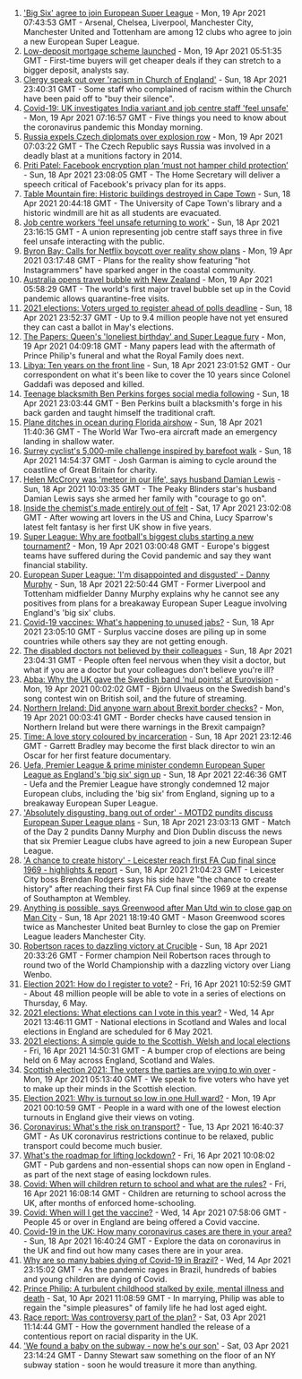 1. ['Big Six' agree to join European Super League](https://www.bbc.co.uk/sport/football/56795811) - Mon, 19 Apr 2021 07:43:53 GMT - Arsenal, Chelsea, Liverpool, Manchester City, Manchester United and Tottenham are among 12 clubs who agree to join a new European Super League.
2. [Low-deposit mortgage scheme launched](https://www.bbc.co.uk/news/business-56777436) - Mon, 19 Apr 2021 05:51:35 GMT - First-time buyers will get cheaper deals if they can stretch to a bigger deposit, analysts say.
3. [Clergy speak out over 'racism in Church of England'](https://www.bbc.co.uk/news/uk-56779190) - Sun, 18 Apr 2021 23:40:31 GMT - Some staff who complained of racism within the Church have been paid off to "buy their silence".
4. [Covid-19: UK investigates India variant and job centre staff 'feel unsafe'](https://www.bbc.co.uk/news/uk-56795389) - Mon, 19 Apr 2021 07:16:57 GMT - Five things you need to know about the coronavirus pandemic this Monday morning.
5. [Russia expels Czech diplomats over explosion row](https://www.bbc.co.uk/news/world-europe-56796324) - Mon, 19 Apr 2021 07:03:22 GMT - The Czech Republic says Russia was involved in a deadly blast at a munitions factory in 2014.
6. [Priti Patel: Facebook encryption plan ‘must not hamper child protection’](https://www.bbc.co.uk/news/technology-56795852) - Sun, 18 Apr 2021 23:08:05 GMT - The Home Secretary will deliver a speech critical of Facebook's privacy plan for its apps.
7. [Table Mountain fire: Historic buildings destroyed in Cape Town](https://www.bbc.co.uk/news/world-africa-56793317) - Sun, 18 Apr 2021 20:44:18 GMT - The University of Cape Town's library and a historic windmill are hit as all students are evacuated.
8. [Job centre workers 'feel unsafe returning to work'](https://www.bbc.co.uk/news/business-56795862) - Sun, 18 Apr 2021 23:16:15 GMT - A union representing job centre staff says three in five feel unsafe interacting with the public.
9. [Byron Bay: Calls for Netflix boycott over reality show plans](https://www.bbc.co.uk/news/world-australia-56796681) - Mon, 19 Apr 2021 03:17:48 GMT - Plans for the reality show featuring "hot Instagrammers" have sparked anger in the coastal community.
10. [Australia opens travel bubble with New Zealand](https://www.bbc.co.uk/news/world-australia-56796679) - Mon, 19 Apr 2021 05:58:29 GMT - The world's first major travel bubble set up in the Covid pandemic allows quarantine-free visits.
11. [2021 elections: Voters urged to register ahead of polls deadline](https://www.bbc.co.uk/news/uk-politics-56773854) - Sun, 18 Apr 2021 23:52:37 GMT - Up to 9.4 million people have not yet ensured they can cast a ballot in May's elections.
12. [The Papers: Queen's 'loneliest birthday' and Super League fury](https://www.bbc.co.uk/news/blogs-the-papers-56796272) - Mon, 19 Apr 2021 04:09:18 GMT - Many papers lead with the aftermath of Prince Philip's funeral and what the Royal Family does next.
13. [Libya: Ten years on the front line](https://www.bbc.co.uk/news/world-africa-56773817) - Sun, 18 Apr 2021 23:01:52 GMT - Our correspondent on what it's been like to cover the 10 years since Colonel Gaddafi was deposed and killed.
14. [Teenage blacksmith Ben Perkins forges social media following](https://www.bbc.co.uk/news/uk-england-56733672) - Sun, 18 Apr 2021 23:03:44 GMT - Ben Perkins built a blacksmith's forge in his back garden and taught himself the traditional craft.
15. [Plane ditches in ocean during Florida airshow](https://www.bbc.co.uk/news/world-us-canada-56792530) - Sun, 18 Apr 2021 11:40:36 GMT - The World War Two-era aircraft made an emergency landing in shallow water.
16. [Surrey cyclist's 5,000-mile challenge inspired by barefoot walk](https://www.bbc.co.uk/news/uk-england-surrey-56784396) - Sun, 18 Apr 2021 14:54:37 GMT - Josh Garman is aiming to cycle around the coastline of Great Britain for charity.
17. [Helen McCrory was 'meteor in our life', says husband Damian Lewis](https://www.bbc.co.uk/news/entertainment-arts-56792079) - Sun, 18 Apr 2021 10:03:35 GMT - The Peaky Blinders star's husband Damian Lewis says she armed her family with "courage to go on".
18. [Inside the chemist's made entirely out of felt](https://www.bbc.co.uk/news/entertainment-arts-56773534) - Sat, 17 Apr 2021 23:02:08 GMT - After wowing art lovers in the US and China, Lucy Sparrow's latest felt fantasy is her first UK show in five years.
19. [Super League: Why are football's biggest clubs starting a new tournament?](https://www.bbc.co.uk/news/business-56768728) - Mon, 19 Apr 2021 03:00:48 GMT - Europe's biggest teams have suffered during the Covid pandemic and say they want financial stability.
20. [European Super League: 'I'm disappointed and disgusted' - Danny Murphy](https://www.bbc.co.uk/sport/football/56796391) - Sun, 18 Apr 2021 22:50:44 GMT - Former Liverpool and Tottenham midfielder Danny Murphy explains why he cannot see any positives from plans for a breakaway European Super League involving England's 'big six' clubs.
21. [Covid-19 vaccines: What's happening to unused jabs?](https://www.bbc.co.uk/news/world-56763490) - Sun, 18 Apr 2021 23:05:10 GMT - Surplus vaccine doses are piling up in some countries while others say they are not getting enough.
22. [The disabled doctors not believed by their colleagues](https://www.bbc.co.uk/news/disability-56244376) - Sun, 18 Apr 2021 23:04:31 GMT - People often feel nervous when they visit a doctor, but what if you are a doctor but your colleagues don't believe you're ill?
23. [Abba: Why the UK gave the Swedish band 'nul points' at Eurovision](https://www.bbc.co.uk/news/entertainment-arts-56743279) - Mon, 19 Apr 2021 00:02:02 GMT - Björn Ulvaeus on the Swedish band's song contest win on British soil, and the future of streaming.
24. [Northern Ireland: Did anyone warn about Brexit border checks?](https://www.bbc.co.uk/news/56763859) - Mon, 19 Apr 2021 00:03:41 GMT - Border checks have caused tension in Northern Ireland but were there warnings in the Brexit campaign?
25. [Time: A love story coloured by incarceration](https://www.bbc.co.uk/news/world-us-canada-56753968) - Sun, 18 Apr 2021 23:12:46 GMT - Garrett Bradley may become the first black director to win an Oscar for her first feature documentary.
26. [Uefa, Premier League & prime minister condemn European Super League as England's 'big six' sign up](https://www.bbc.co.uk/sport/football/56794673) - Sun, 18 Apr 2021 22:46:36 GMT - Uefa and the Premier League have strongly condemned 12 major European clubs, including the 'big six' from England, signing up to a breakaway European Super League.
27. ['Absolutely disgusting, bang out of order' - MOTD2 pundits discuss European Super League plans](https://www.bbc.co.uk/sport/av/football/56796582) - Sun, 18 Apr 2021 23:03:13 GMT - Match of the Day 2 pundits Danny Murphy and Dion Dublin discuss the news that six Premier League clubs have agreed to join a new European Super League.
28. ['A chance to create history' - Leicester reach first FA Cup final since 1969 - highlights & report](https://www.bbc.co.uk/sport/football/56725449) - Sun, 18 Apr 2021 21:04:23 GMT - Leicester City boss Brendan Rodgers says his side have "the chance to create history" after reaching their first FA Cup final since 1969 at the expense of Southampton at Wembley.
29. [Anything is possible, says Greenwood after Man Utd win to close gap on Man City](https://www.bbc.co.uk/sport/football/56706888) - Sun, 18 Apr 2021 18:19:40 GMT - Mason Greenwood scores twice as Manchester United beat Burnley to close the gap on Premier League leaders Manchester City.
30. [Robertson races to dazzling victory at Crucible](https://www.bbc.co.uk/sport/snooker/56792373) - Sun, 18 Apr 2021 20:33:26 GMT - Former champion Neil Robertson races through to round two of the World Championship with a dazzling victory over Liang Wenbo.
31. [Election 2021: How do I register to vote?](https://www.bbc.co.uk/news/uk-politics-56581106) - Fri, 16 Apr 2021 10:52:59 GMT - About 48 million people will be able to vote in a series of elections on Thursday, 6 May.
32. [2021 elections: What elections can I vote in this year?](https://www.bbc.co.uk/news/56129210) - Wed, 14 Apr 2021 13:46:11 GMT - National elections in Scotland and Wales and local elections in England are scheduled for 6 May 2021.
33. [2021 elections: A simple guide to the Scottish, Welsh and local elections](https://www.bbc.co.uk/news/uk-politics-56286643) - Fri, 16 Apr 2021 14:50:31 GMT - A bumper crop of elections are being held on 6 May across England, Scotland and Wales.
34. [Scottish election 2021: The voters the parties are vying to win over](https://www.bbc.co.uk/news/uk-scotland-56633340) - Mon, 19 Apr 2021 05:13:40 GMT - We speak to five voters who have yet to make up their minds in the Scottish election.
35. [Election 2021: Why is turnout so low in one Hull ward?](https://www.bbc.co.uk/news/uk-england-humber-56735787) - Mon, 19 Apr 2021 00:10:59 GMT - People in a ward with one of the lowest election turnouts in England give their views on voting.
36. [Coronavirus: What's the risk on transport?](https://www.bbc.co.uk/news/health-51736185) - Tue, 13 Apr 2021 16:40:37 GMT - As UK coronavirus restrictions continue to be relaxed, public transport could become much busier.
37. [What's the roadmap for lifting lockdown?](https://www.bbc.co.uk/news/explainers-52530518) - Fri, 16 Apr 2021 10:08:02 GMT - Pub gardens and non-essential shops can now open in England - as part of the next stage of easing lockdown rules.
38. [Covid: When will children return to school and what are the rules?](https://www.bbc.co.uk/news/education-51643556) - Fri, 16 Apr 2021 16:08:14 GMT - Children are returning to school across the UK, after months of enforced home-schooling.
39. [Covid: When will I get the vaccine?](https://www.bbc.co.uk/news/health-55045639) - Wed, 14 Apr 2021 07:58:06 GMT - People 45 or over in England are being offered a Covid vaccine.
40. [Covid-19 in the UK: How many coronavirus cases are there in your area?](https://www.bbc.co.uk/news/uk-51768274) - Sun, 18 Apr 2021 16:40:24 GMT - Explore the data on coronavirus in the UK and find out how many cases there are in your area.
41. [Why are so many babies dying of Covid-19 in Brazil?](https://www.bbc.co.uk/news/world-latin-america-56696907) - Wed, 14 Apr 2021 23:15:02 GMT - As the pandemic rages in Brazil, hundreds of babies and young children are dying of Covid.
42. [Prince Philip: A turbulent childhood stalked by exile, mental illness and death](https://www.bbc.co.uk/news/uk-56690270) - Sat, 10 Apr 2021 11:08:59 GMT - In marrying, Philip was able to regain the "simple pleasures" of family life he had lost aged eight.
43. [Race report: Was controversy part of the plan?](https://www.bbc.co.uk/news/uk-politics-56578839) - Sat, 03 Apr 2021 11:14:44 GMT - How the government handled the release of a contentious report on racial disparity in the UK.
44. ['We found a baby on the subway - now he's our son'](https://www.bbc.co.uk/news/stories-56409764) - Sat, 03 Apr 2021 23:14:24 GMT - Danny Stewart saw something on the floor of an NY subway station - soon he would treasure it more than anything.

